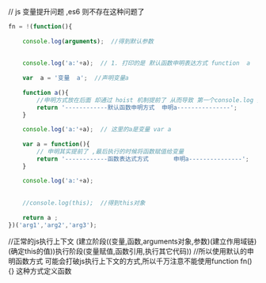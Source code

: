 
// js 变量提升问题 ,es6 则不存在这种问题了
```js
fn = !(function(){
	
	console.log(arguments);  //得到默认参数
	
	
	console.log('a:'+a);  // 1. 打印的是 默认函数申明表达方式 function  a
	
	var  a = '变量  a';  //声明变量a
	
	function a(){
		//申明方式放在后面 却通过 hoist 机制提前了 从而导致 第一个console.log 打印出来值
		return '------------默认函数申明方式  申明a---------------';
	}
	
	console.log('a:'+a);  // 这里的a是变量 var a
	
	var a = function(){
		// 申明其实提前了 ,最后执行的时候将函数赋值给变量
		return '------------函数表达式方式       申明a---------------';
	}
	
	console.log('a:'+a);
	
	
	//console.log(this);  //得到this对象
	
	return a ;
})('arg1','arg2','arg3');
```
//正常的js执行上下文 (建立阶段((变量,函数,arguments对象,参数)(建立作用域链)(确定this的值))执行阶段(变量赋值,函数引用,执行其它代码))
//所以使用默认的申明函数方式 可能会打破js执行上下文的方式,所以千万注意不能使用function fn(){} 这种方式定义函数

